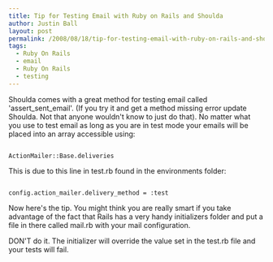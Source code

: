 ```yaml
---
title: Tip for Testing Email with Ruby on Rails and Shoulda
author: Justin Ball
layout: post
permalink: /2008/08/18/tip-for-testing-email-with-ruby-on-rails-and-shoulda-2/
tags:
  - Ruby On Rails
  - email
  - Ruby On Rails
  - testing
---
```


Shoulda comes with a great method for testing email called 'assert_sent_email'.  (If you try it and get a method missing error update Shoulda.  Not that anyone wouldn't know to just do that).  No matter what you use to test email as long as you are in test mode your emails will be placed into an array accessible using:
<pre><code class="ruby">
ActionMailer::Base.deliveries
</pre></code>

This is due to this line in test.rb found in the environments folder:
<pre><code class="ruby">
config.action_mailer.delivery_method = :test
</pre></code>

Now here's the tip.  You might think you are really smart if you take advantage of the fact that Rails has a very handy initializers folder and put a file in there called mail.rb with your mail configuration.

DON'T do it.  The initializer will override the value set in the test.rb file and your tests will fail.